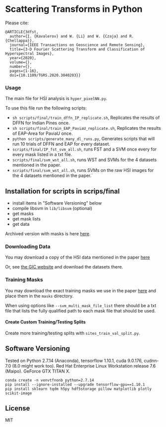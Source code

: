 # Scattering Transforms in Python

Please cite:

```
@ARTICLE{3dfst,
  author={I. {Kavalerov} and W. {Li} and W. {Czaja} and R. {Chellappa}},
  journal={IEEE Transactions on Geoscience and Remote Sensing}, 
  title={3-D Fourier Scattering Transform and Classification of Hyperspectral Images}, 
  year={2020},
  volume={},
  number={},
  pages={1-16},
  doi={10.1109/TGRS.2020.3040203}}
```

### Usage

The main file for HSI analysis is `hyper_pixelNN.py`.

To use this file run the following scripts:

- `sh scripts/final/train_dffn_IP_replicate.sh`, Replicates the results of DFFN for Indian Pines once.
- `sh scripts/final/train_EAP_PaviaU_replicate.sh`, Replicates the results of EAP-Area for PaviaU once.
- `python scripts/generate_many_dl_runs.py`, Generates scripts that will run 10 trials of DFFN and EAP for every dataset.
- `scripts/final/IP_fst_svm_all.sh`, runs FST and a SVM once every for every mask listed in a txt file.
- `scripts/final/svm_wst_all.sh`, runs WST and SVMs for the 4 datasets mentioned in the paper.
- `scripts/final/svm_wst_all.sh`, runs SVMs on the raw HSI images for the 4 datasets mentioned in the paper.`

## Installation for scripts in scrips/final

- install items in "Software Versioning" below
- compile libsvm in `lib/libsvm` (optional)
- get masks
- get mask lists
- get data

Archived version with masks is here [here](https://github.com/ilyakava/pyfst/releases/tag/MajRev1).

### Downloading Data

You may download a copy of the HSI data mentioned in the paper [here](https://drive.google.com/file/d/1u6fzTztudcilKUmV9ZKUh6khZTIeAeB7/view?usp=sharing)

Or, see [the GIC website](http://www.ehu.eus/ccwintco/index.php/Hyperspectral_Remote_Sensing_Scenes) and download the datasets there.

### Training Masks

You may download the exact training masks we use in the paper [here](https://drive.google.com/file/d/1p3FB4VTHbLQJQPGzaG_jya5EgLM97qhi/view?usp=sharing) and place them in the `masks` directory.

When using options like `--svm_multi_mask_file_list` there should be a txt file that lists the fully qualified path to each mask file that should be used.

#### Create Custom Training/Testing Splits

Create more training/testing splits with `sites_train_val_split.py`.

## Software Versioning

Tested on Python 2.7.14 (Anaconda), tensorflow 1.10.1, cuda 9.0.176, cudnn-7.0 (8.0 might work too). Red Hat Enterprise Linux Workstation release 7.6 (Maipo). GeForce GTX TITAN X.

```
conda create -n venvtfnonb python=2.7.14
pip install --ignore-installed --upgrade tensorflow-gpu==1.10.1
pip install sklearn tqdm h5py hdf5storage pillow matplotlib plotly scikit-image
```

## License

MIT

